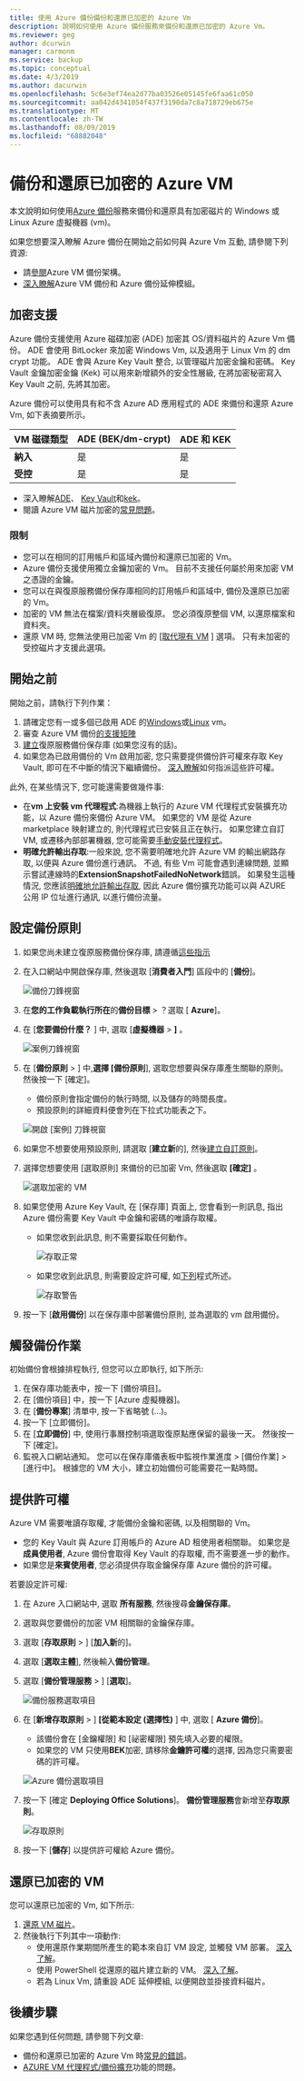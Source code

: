 ```yaml
---
title: 使用 Azure 備份備份和還原已加密的 Azure Vm
description: 說明如何使用 Azure 備份服務來備份和還原已加密的 Azure Vm。
ms.reviewer: geg
author: dcurwin
manager: carmonm
ms.service: backup
ms.topic: conceptual
ms.date: 4/3/2019
ms.author: dacurwin
ms.openlocfilehash: 5c6e3ef74ea2d77ba03526e05145fe6faa61c050
ms.sourcegitcommit: aa042d4341054f437f3190da7c8a718729eb675e
ms.translationtype: MT
ms.contentlocale: zh-TW
ms.lasthandoff: 08/09/2019
ms.locfileid: "68882048"
---
```

# <a name="back-up-and-restore-encrypted-azure-vm"></a>備份和還原已加密的 Azure VM

本文說明如何使用[Azure 備份](backup-overview.md)服務來備份和還原具有加密磁片的 Windows 或 Linux Azure 虛擬機器 (vm)。

如果您想要深入瞭解 Azure 備份在開始之前如何與 Azure Vm 互動, 請參閱下列資源:

- 請[參閱](backup-architecture.md#architecture-direct-backup-of-azure-vms)Azure VM 備份架構。
- [深入瞭解](backup-azure-vms-introduction.md)Azure VM 備份和 Azure 備份延伸模組。

## <a name="encryption-support"></a>加密支援

Azure 備份支援使用 Azure 磁碟加密 (ADE) 加密其 OS/資料磁片的 Azure Vm 備份。 ADE 會使用 BitLocker 來加密 Windows Vm, 以及適用于 Linux Vm 的 dm crypt 功能。 ADE 會與 Azure Key Vault 整合, 以管理磁片加密金鑰和密碼。 Key Vault 金鑰加密金鑰 (Kek) 可以用來新增額外的安全性層級, 在將加密秘密寫入 Key Vault 之前, 先將其加密。

Azure 備份可以使用具有和不含 Azure AD 應用程式的 ADE 來備份和還原 Azure Vm, 如下表摘要所示。

**VM 磁碟類型** | **ADE (BEK/dm-crypt)** | **ADE 和 KEK**
--- | --- | ---
**納入** | 是 | 是
**受控**  | 是 | 是

- 深入瞭解[ADE](../security/azure-security-disk-encryption-overview.md)、 [Key Vault](../key-vault/key-vault-overview.md)和[kek](https://blogs.msdn.microsoft.com/cclayton/2017/01/03/creating-a-key-encrypting-key-kek/)。
- 閱讀 Azure VM 磁片加密的[常見問題](../security/azure-security-disk-encryption-faq.md)。



### <a name="limitations"></a>限制

- 您可以在相同的訂用帳戶和區域內備份和還原已加密的 Vm。
- Azure 備份支援使用獨立金鑰加密的 Vm。 目前不支援任何屬於用來加密 VM 之憑證的金鑰。
- 您可以在與復原服務備份保存庫相同的訂用帳戶和區域中, 備份及還原已加密的 Vm。
- 加密的 VM 無法在檔案/資料夾層級復原。 您必須復原整個 VM, 以還原檔案和資料夾。
- 還原 VM 時, 您無法使用已加密 Vm 的 [[取代現有 VM](backup-azure-arm-restore-vms.md#restore-options) ] 選項。 只有未加密的受控磁片才支援此選項。




## <a name="before-you-start"></a>開始之前

開始之前，請執行下列作業：

1. 請確定您有一或多個已啟用 ADE 的[Windows](../security/azure-security-disk-encryption-windows.md)或[Linux](../security/azure-security-disk-encryption-linux.md) vm。
2. 審查 Azure VM 備份[的支援矩陣](backup-support-matrix-iaas.md)
3. [建立](backup-azure-arm-vms-prepare.md#create-a-vault)復原服務備份保存庫 (如果您沒有的話)。
4. 如果您為已啟用備份的 Vm 啟用加密, 您只需要提供備份許可權來存取 Key Vault, 即可在不中斷的情況下繼續備份。 [深入瞭解](#provide-permissions)如何指派這些許可權。

此外, 在某些情況下, 您可能還需要做幾件事:

- 在**vm 上安裝 vm 代理程式**:為機器上執行的 Azure VM 代理程式安裝擴充功能，以 Azure 備份來備份 Azure VM。 如果您的 VM 是從 Azure marketplace 映射建立的, 則代理程式已安裝且正在執行。 如果您建立自訂 VM, 或遷移內部部署機器, 您可能需要[手動安裝代理程式](backup-azure-arm-vms-prepare.md#install-the-vm-agent)。
- **明確允許輸出存取**:一般來說, 您不需要明確地允許 Azure VM 的輸出網路存取, 以便與 Azure 備份進行通訊。 不過, 有些 Vm 可能會遇到連線問題, 並顯示嘗試連線時的**ExtensionSnapshotFailedNoNetwork**錯誤。 如果發生這種情況, 您應該[明確地允許輸出存取](backup-azure-arm-vms-prepare.md#explicitly-allow-outbound-access), 因此 Azure 備份擴充功能可以與 AZURE 公用 IP 位址進行通訊, 以進行備份流量。



## <a name="configure-a-backup-policy"></a>設定備份原則

1. 如果您尚未建立復原服務備份保存庫, 請遵循[這些指示](backup-azure-arm-vms-prepare.md#create-a-vault)
2. 在入口網站中開啟保存庫, 然後選取 [**消費者入門**] 區段中的 [**備份**]。

    ![備份刀鋒視窗](./media/backup-azure-vms-encryption/select-backup.png)

3. 在**您的工作負載執行所在**的**備份目標** > ？選取 [ **Azure**]。
4. 在 [**您要備份什麼？** ] 中, 選取 [**虛擬機器** >  **]** 。

      ![案例刀鋒視窗](./media/backup-azure-vms-encryption/select-backup-goal-one.png)

5. 在 [**備份原則** > ] 中,**選擇 [備份原則**], 選取您想要與保存庫產生關聯的原則。 然後按一下 [確定]。
    - 備份原則會指定備份的執行時間, 以及儲存的時間長度。
    - 預設原則的詳細資料便會列在下拉式功能表之下。

    ![開啟 [案例] 刀鋒視窗](./media/backup-azure-vms-encryption/select-backup-goal-two.png)

6. 如果您不想要使用預設原則, 請選取 [**建立新**的], 然後[建立自訂原則](backup-azure-arm-vms-prepare.md#create-a-custom-policy)。


7. 選擇您想要使用 [選取原則] 來備份的已加密 Vm, 然後選取 **[確定]** 。

      ![選取加密的 VM](./media/backup-azure-vms-encryption/selected-encrypted-vms.png)

8. 如果您使用 Azure Key Vault, 在 [保存庫] 頁面上, 您會看到一則訊息, 指出 Azure 備份需要 Key Vault 中金鑰和密碼的唯讀存取權。

    - 如果您收到此訊息, 則不需要採取任何動作。

        ![存取正常](./media/backup-azure-vms-encryption/access-ok.png)

    - 如果您收到此訊息, 則需要設定許可權, 如[下列](#provide-permissions)程式所述。

        ![存取警告](./media/backup-azure-vms-encryption/access-warning.png)

9. 按一下 [**啟用備份**] 以在保存庫中部署備份原則, 並為選取的 vm 啟用備份。


## <a name="trigger-a-backup-job"></a>觸發備份作業

初始備份會根據排程執行, 但您可以立即執行, 如下所示:

1. 在保存庫功能表中，按一下 [備份項目]。
2. 在 [備份項目] 中，按一下 [Azure 虛擬機器]。
3. 在 [**備份專案**] 清單中, 按一下省略號 (...)。
4. 按一下 [立即備份]。
5. 在 [**立即備份**] 中, 使用行事曆控制項選取復原點應保留的最後一天。 然後按一下 [確定]。
6. 監視入口網站通知。 您可以在保存庫儀表板中監視作業進度 > [備份作業] > [進行中]。 根據您的 VM 大小，建立初始備份可能需要花一點時間。


## <a name="provide-permissions"></a>提供許可權

Azure VM 需要唯讀存取權, 才能備份金鑰和密碼, 以及相關聯的 Vm。

- 您的 Key Vault 與 Azure 訂用帳戶的 Azure AD 租使用者相關聯。 如果您是**成員使用者**, Azure 備份會取得 Key Vault 的存取權, 而不需要進一步的動作。
- 如果您是**來賓使用者**, 您必須提供存取金鑰保存庫 Azure 備份的許可權。

若要設定許可權:

1. 在 Azure 入口網站中, 選取 **所有服務**, 然後搜尋**金鑰保存庫**。
2. 選取與您要備份的加密 VM 相關聯的金鑰保存庫。
3. 選取 [**存取原則** > ] [**加入新**的]。
4. 選取 [**選取主體**], 然後輸入**備份管理**。
5. 選取 [**備份管理服務** > ] [**選取**]。

    ![備份服務選取項目](./media/backup-azure-vms-encryption/select-backup-service.png)

6. 在 [**新增存取原則** > ] **[從範本設定 (選擇性)** ] 中, 選取 [ **Azure 備份**]。
    - 該備份會在 [金鑰權限] 和 [祕密權限] 預先填入必要的權限。
    - 如果您的 VM 只使用**BEK**加密, 請移除**金鑰許可權**的選擇, 因為您只需要密碼的許可權。

    ![Azure 備份選取項目](./media/backup-azure-vms-encryption/select-backup-template.png)

6. 按一下 [確定 **Deploying Office Solutions**]。 **備份管理服務**會新增至**存取原則**。

    ![存取原則](./media/backup-azure-vms-encryption/backup-service-access-policy.png)

7. 按一下 [**儲存**] 以提供許可權給 Azure 備份。

## <a name="restore-an-encrypted-vm"></a>還原已加密的 VM

您可以還原已加密的 Vm, 如下所示:

1. [還原 VM 磁片](backup-azure-arm-restore-vms.md#restore-disks)。
2. 然後執行下列其中一項動作:
    - 使用還原作業期間所產生的範本來自訂 VM 設定, 並觸發 VM 部署。 [深入了解](backup-azure-arm-restore-vms.md#use-templates-to-customize-a-restored-vm)。
    - 使用 PowerShell 從還原的磁片建立新的 VM。 [深入了解](backup-azure-vms-automation.md#create-a-vm-from-restored-disks)。
    - 若為 Linux Vm, 請重設 ADE 延伸模組, 以便開啟並掛接資料磁片。 

## <a name="next-steps"></a>後續步驟

如果您遇到任何問題, 請參閱下列文章:

- 備份和還原已加密的 Azure Vm 時[常見的錯誤](backup-azure-vms-troubleshoot.md)。
- [AZURE VM 代理程式/備份擴充](backup-azure-troubleshoot-vm-backup-fails-snapshot-timeout.md)功能的問題。
